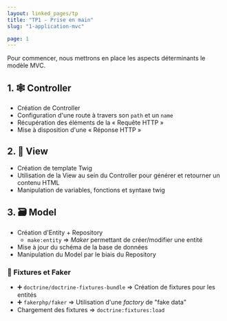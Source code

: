 ```yaml
---
layout: linked_pages/tp
title: "TP1 - Prise en main"
slug: "1-application-mvc"

page: 1
---
```


Pour commencer, nous mettrons en place les aspects déterminants le modèle MVC.

## 1. 🕸️ Controller

- Création de Controller
- Configuration d'une route à travers son `path` et un `name`
- Récupération des éléments de la « Requête HTTP »
- Mise à disposition d'une « Réponse HTTP »

## 2. 🍱 View

- Création de template Twig
- Utilisation de la View au sein du Controller pour générer et retourner un contenu HTML
- Manipulation de variables, fonctions et syntaxe twig

## 3. 🗃️ Model

- Création d'Entity + Repository
  - `make:entity` => _Maker_ permettant de créer/modifier une entité
- Mise à jour du schéma de la base de données
- Manipulation du Model par le biais du Repository

### 🤡 Fixtures et Faker

* ➕ `doctrine/doctrine-fixtures-bundle` => Création de fixtures pour les entités
* ➕ `fakerphp/faker` => Utilisation d'une _factory_ de "fake data"
* Chargement des fixtures => `doctrine:fixtures:load`
